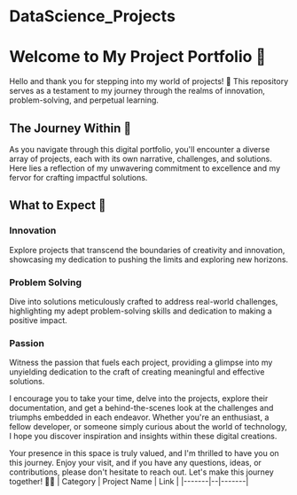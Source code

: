 # DataScience_Projects

# Welcome to My Project Portfolio 🚀

Hello and thank you for stepping into my world of projects! 🌟 This repository serves as a testament to my journey through the realms of innovation, problem-solving, and perpetual learning.

## The Journey Within 🌌

As you navigate through this digital portfolio, you'll encounter a diverse array of projects, each with its own narrative, challenges, and solutions. Here lies a reflection of my unwavering commitment to excellence and my fervor for crafting impactful solutions.

## What to Expect 🚀

### Innovation
Explore projects that transcend the boundaries of creativity and innovation, showcasing my dedication to pushing the limits and exploring new horizons.

### Problem Solving
Dive into solutions meticulously crafted to address real-world challenges, highlighting my adept problem-solving skills and dedication to making a positive impact.

### Passion
Witness the passion that fuels each project, providing a glimpse into my unyielding dedication to the craft of creating meaningful and effective solutions.

I encourage you to take your time, delve into the projects, explore their documentation, and get a behind-the-scenes look at the challenges and triumphs embedded in each endeavor. Whether you're an enthusiast, a fellow developer, or someone simply curious about the world of technology, I hope you discover inspiration and insights within these digital creations.

Your presence in this space is truly valued, and I'm thrilled to have you on this journey. Enjoy your visit, and if you have any questions, ideas, or contributions, please don't hesitate to reach out. Let's make this journey together! 🚀✨
| Category | Project Name | Link |
|-------|--|-------|
